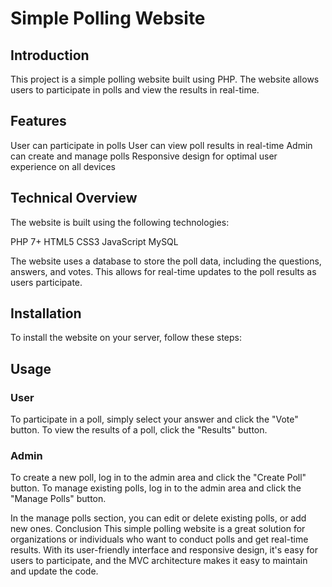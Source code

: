 # Simple Polling Website

## Introduction
This project is a simple polling website built using PHP. The website allows users to participate in polls and view the results in real-time.

## Features
User can participate in polls
User can view poll results in real-time
Admin can create and manage polls
Responsive design for optimal user experience on all devices

## Technical Overview

The website is built using the following technologies:

PHP 7+
HTML5
CSS3
JavaScript
MySQL

The website uses a database to store the poll data, including the questions, answers, and votes. This allows for real-time updates to the poll results as users participate.

## Installation
To install the website on your server, follow these steps:


## Usage
### User
To participate in a poll, simply select your answer and click the "Vote" button.
To view the results of a poll, click the "Results" button.
### Admin
To create a new poll, log in to the admin area and click the "Create Poll" button.
To manage existing polls, log in to the admin area
and click the "Manage Polls" button.

In the manage polls section, you can edit or delete existing polls, or add new ones.
Conclusion
This simple polling website is a great solution for organizations or individuals who want to conduct polls and get real-time results. With its user-friendly interface and responsive design, it's easy for users to participate, and the MVC architecture makes it easy to maintain and update the code.



